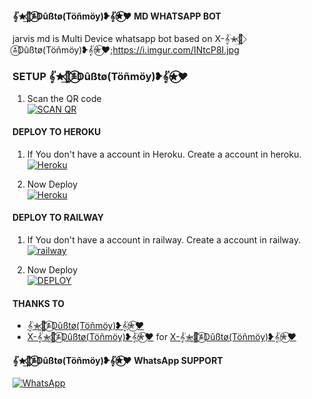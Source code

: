 #### 𝄟✮͢🦋⃟≛⃝Dûßtø(Töñmöy)❥𝄟✮⃝♥️ MD WHATSAPP BOT
jarvis md is Multi Device whatsapp bot based on X-𝄟✮͢🦋⃟≛⃝Dûßtø(Töñmöy)❥𝄟✮⃝♥️;https://i.imgur.com/INtcP8I.jpg


### SETUP 𝄟✮͢🦋⃟≛⃝Dûßtø(Töñmöy)❥𝄟✮⃝♥️

1. Scan the QR code
    <br>
<a href='https://jarvis.lokiser.xyz/' target="_blank"><img alt='SCAN QR' src='https://img.shields.io/badge/Scan_qr-100000?style=for-the-badge&logo=scan&logoColor=white&labelColor=black&color=black'/></a>

#### DEPLOY TO HEROKU 

1. If You don't have a account in Heroku. Create a account in heroku.
    <br>
<a href='https://signup.heroku.com/' target="_blank"><img alt='Heroku' src='https://img.shields.io/badge/-Create-black?style=for-the-badge&logo=heroku&logoColor=white'/></a>

3. Now Deploy
    <br>
<a href='https://heroku.com/deploy?template=https://github.com/Loki-Xer/Jarvis-md' target="_blank"><img alt='Heroku' src='https://img.shields.io/badge/-Deploy-black?style=for-the-badge&logo=heroku&logoColor=white'/></a>


#### DEPLOY TO RAILWAY

1. If You don't have a account in railway. Create a account in railway.
    <br>
<a href='https://railway.app/login' target="_blank"><img alt='railway' src='https://img.shields.io/badge/-Create-black?style=for-the-badge&logo=railway&logoColor=white'/></a>

2. Now Deploy
    <br>
<a href='https://railway.app/template/gDYcSS?referralCode=wgSM5y' target="_blank"><img alt='DEPLOY' src='https://img.shields.io/badge/-DEPLOY-black?style=for-the-badge&logo=railway&logoColor=white'/></a>


#### THANKS TO
- [𝄟✮͢🦋⃟≛⃝Dûßtø(Töñmöy)❥𝄟✮⃝♥️](https://github.com/tgghosh) <br>
- [X-𝄟✮͢🦋⃟≛⃝Dûßtø(Töñmöy)❥𝄟✮⃝♥️](https://github.com/tgghosh) for [X-𝄟✮͢🦋⃟≛⃝Dûßtø(Töñmöy)❥𝄟✮⃝♥️](https://github.com/tgghosh)

#### 𝄟✮͢🦋⃟≛⃝Dûßtø(Töñmöy)❥𝄟✮⃝♥️ WhatsApp SUPPORT  

<a href="https://chat.whatsapp.com/G4jqF3z6gA3BJVoX8EppzE"><img alt="WhatsApp" src="https://img.shields.io/badge/-Whatsapp%20Channel-white?style=for-the-badge&logo=whatsapp&logoColor=black"/></a>
